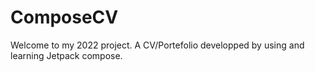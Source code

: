 # ComposeCV

Welcome to my 2022 project. A CV/Portefolio developped by using and learning Jetpack compose.
